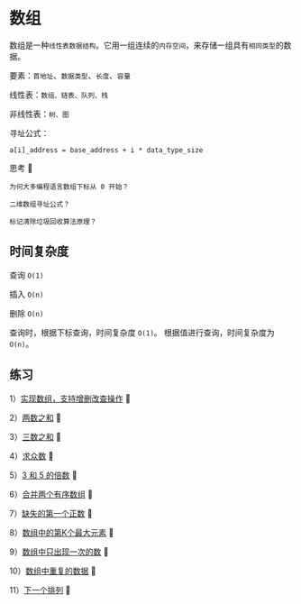 # 数组

数组是一种`线性表数据结构`。它用一组连续的`内存空间`，来存储一组具有`相同类型`的数据。

要素：`首地址`、`数据类型`、`长度`、`容量`

线性表：`数组、链表、队列、栈 `

非线性表：`树、图`

寻址公式：

`a[i]_address = base_address + i * data_type_size`

思考 🤔

`为何大多编程语言数组下标从 0 开始？`

`二维数组寻址公式？`

`标记清除垃圾回收算法原理？`

## 时间复杂度

查询  `O(1)`

插入  `O(n)`

删除  `O(n)`

查询时，根据下标查询，时间复杂度 `O(1)`。 根据值进行查询，时间复杂度为`O(n)`。


## 练习

1）[实现数组，支持增删改查操作](https://github.com/lzle/algorithm/blob/master/datastructure/array/array.go) :lemon:

2）[两数之和](https://github.com/lzle/leetcode/tree/master/note/1) :green_apple:

3）[三数之和](https://github.com/lzle/leetcode/tree/master/note/15)  :lemon:

4）[求众数](https://github.com/lzle/leetcode/tree/master/note/169)  :green_apple:

5）[3 和 5 的倍数](https://github.com/lzle/leetcode/tree/master/note/412)  :green_apple:

6）[合并两个有序数组](https://github.com/lzle/leetcode/tree/master/note/88)  :green_apple:

7）[缺失的第一个正数](https://github.com/lzle/leetcode/tree/master/note/41)  :apple:

8）[数组中的第K个最大元素](https://github.com/lzle/leetcode/tree/master/note/215)  :lemon:

9）[数组中只出现一次的数](https://github.com/lzle/leetcode/tree/master/note/136) :green_apple:

10）[数组中重复的数据](https://github.com/lzle/leetcode/tree/master/note/442)  :lemon:

11）[下一个排列](https://github.com/lzle/leetcode/tree/master/note/31)  :lemon:


